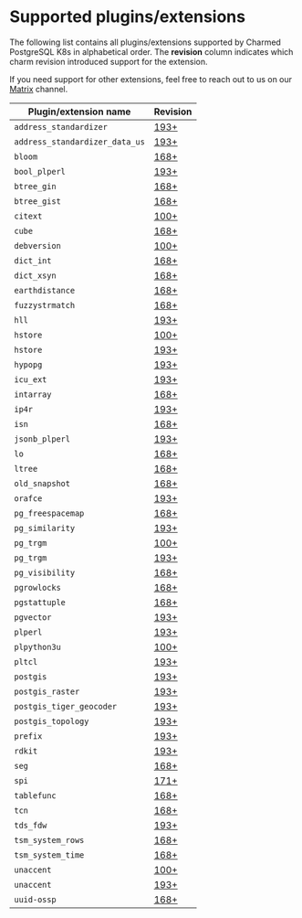 


# Supported plugins/extensions 

The following list contains all plugins/extensions supported by Charmed PostgreSQL K8s in alphabetical order. The **revision** column indicates which charm revision introduced support for the extension.

If you need support for other extensions, feel free to reach out to us on our [Matrix](https://matrix.to/#/#charmhub-data-platform:ubuntu.com) channel.


| Plugin/extension name          | Revision                                                                         |
|--------------------------------|----------------------------------------------------------------------------------|
| `address_standardizer`         | [193+](https://github.com/canonical/postgresql-k8s-operator/releases/tag/rev193) |
| `address_standardizer_data_us` | [193+](https://github.com/canonical/postgresql-k8s-operator/releases/tag/rev193) |
| `bloom`                        | [168+](https://github.com/canonical/postgresql-k8s-operator/releases/tag/rev168) |
| `bool_plperl`                  | [193+](https://github.com/canonical/postgresql-k8s-operator/releases/tag/rev193) |
| `btree_gin`                    | [168+](https://github.com/canonical/postgresql-k8s-operator/releases/tag/rev168) |
| `btree_gist`                   | [168+](https://github.com/canonical/postgresql-k8s-operator/releases/tag/rev168) |
| `citext`                       | [100+](https://github.com/canonical/postgresql-k8s-operator/releases/tag/rev100) |
| `cube`                         | [168+](https://github.com/canonical/postgresql-k8s-operator/releases/tag/rev168) |
| `debversion`                   | [100+](https://github.com/canonical/postgresql-k8s-operator/releases/tag/rev100) |
| `dict_int`                     | [168+](https://github.com/canonical/postgresql-k8s-operator/releases/tag/rev168) |
| `dict_xsyn`                    | [168+](https://github.com/canonical/postgresql-k8s-operator/releases/tag/rev168) |
| `earthdistance`                | [168+](https://github.com/canonical/postgresql-k8s-operator/releases/tag/rev168) |
| `fuzzystrmatch`                | [168+](https://github.com/canonical/postgresql-k8s-operator/releases/tag/rev168) |
| `hll`                          | [193+](https://github.com/canonical/postgresql-k8s-operator/releases/tag/rev193) |
| `hstore`                       | [100+](https://github.com/canonical/postgresql-k8s-operator/releases/tag/rev100) |
| `hstore`                       | [193+](https://github.com/canonical/postgresql-k8s-operator/releases/tag/rev193) |
| `hypopg`                       | [193+](https://github.com/canonical/postgresql-k8s-operator/releases/tag/rev193) |
| `icu_ext`                      | [193+](https://github.com/canonical/postgresql-k8s-operator/releases/tag/rev193) |
| `intarray`                     | [168+](https://github.com/canonical/postgresql-k8s-operator/releases/tag/rev168) |
| `ip4r`                         | [193+](https://github.com/canonical/postgresql-k8s-operator/releases/tag/rev193) |
| `isn`                          | [168+](https://github.com/canonical/postgresql-k8s-operator/releases/tag/rev168) |
| `jsonb_plperl`                 | [193+](https://github.com/canonical/postgresql-k8s-operator/releases/tag/rev193) |
| `lo`                           | [168+](https://github.com/canonical/postgresql-k8s-operator/releases/tag/rev168) |
| `ltree`                        | [168+](https://github.com/canonical/postgresql-k8s-operator/releases/tag/rev168) |
| `old_snapshot`                 | [168+](https://github.com/canonical/postgresql-k8s-operator/releases/tag/rev168) |
| `orafce`                       | [193+](https://github.com/canonical/postgresql-k8s-operator/releases/tag/rev193) |
| `pg_freespacemap`              | [168+](https://github.com/canonical/postgresql-k8s-operator/releases/tag/rev168) |
| `pg_similarity`                | [193+](https://github.com/canonical/postgresql-k8s-operator/releases/tag/rev193) |
| `pg_trgm`                      | [100+](https://github.com/canonical/postgresql-k8s-operator/releases/tag/rev100) |
| `pg_trgm`                      | [193+](https://github.com/canonical/postgresql-k8s-operator/releases/tag/rev193) |
| `pg_visibility`                | [168+](https://github.com/canonical/postgresql-k8s-operator/releases/tag/rev168) |
| `pgrowlocks`                   | [168+](https://github.com/canonical/postgresql-k8s-operator/releases/tag/rev168) |
| `pgstattuple`                  | [168+](https://github.com/canonical/postgresql-k8s-operator/releases/tag/rev168) |
| `pgvector`                     | [193+](https://github.com/canonical/postgresql-k8s-operator/releases/tag/rev193) |
| `plperl`                       | [193+](https://github.com/canonical/postgresql-k8s-operator/releases/tag/rev193) |
| `plpython3u`                   | [100+](https://github.com/canonical/postgresql-k8s-operator/releases/tag/rev100) |
| `pltcl`                        | [193+](https://github.com/canonical/postgresql-k8s-operator/releases/tag/rev193) |
| `postgis`                      | [193+](https://github.com/canonical/postgresql-k8s-operator/releases/tag/rev193) |
| `postgis_raster`               | [193+](https://github.com/canonical/postgresql-k8s-operator/releases/tag/rev193) |
| `postgis_tiger_geocoder`       | [193+](https://github.com/canonical/postgresql-k8s-operator/releases/tag/rev193) |
| `postgis_topology`             | [193+](https://github.com/canonical/postgresql-k8s-operator/releases/tag/rev193) |
| `prefix`                       | [193+](https://github.com/canonical/postgresql-k8s-operator/releases/tag/rev193) |
| `rdkit`                        | [193+](https://github.com/canonical/postgresql-k8s-operator/releases/tag/rev193) |
| `seg`                          | [168+](https://github.com/canonical/postgresql-k8s-operator/releases/tag/rev168) |
| `spi`                          | [171+](https://github.com/canonical/postgresql-k8s-operator/releases/tag/rev171) |
| `tablefunc`                    | [168+](https://github.com/canonical/postgresql-k8s-operator/releases/tag/rev168) |
| `tcn`                          | [168+](https://github.com/canonical/postgresql-k8s-operator/releases/tag/rev168) |
| `tds_fdw`                      | [193+](https://github.com/canonical/postgresql-k8s-operator/releases/tag/rev193) |
| `tsm_system_rows`              | [168+](https://github.com/canonical/postgresql-k8s-operator/releases/tag/rev168) |
| `tsm_system_time`              | [168+](https://github.com/canonical/postgresql-k8s-operator/releases/tag/rev168) |
| `unaccent`                     | [100+](https://github.com/canonical/postgresql-k8s-operator/releases/tag/rev100) |
| `unaccent`                     | [193+](https://github.com/canonical/postgresql-k8s-operator/releases/tag/rev193) |
| `uuid-ossp`                    | [168+](https://github.com/canonical/postgresql-k8s-operator/releases/tag/rev168) |

